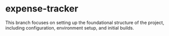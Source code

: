 # expense-tracker

This branch focuses on setting up the foundational structure of the project, including configuration, environment setup, and initial builds.
